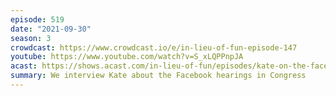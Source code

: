 ```yaml
---
episode: 519
date: "2021-09-30"
season: 3
crowdcast: https://www.crowdcast.io/e/in-lieu-of-fun-episode-147
youtube: https://www.youtube.com/watch?v=S_xLQPPnpJA
acast: https://shows.acast.com/in-lieu-of-fun/episodes/kate-on-the-facebook-hearings
summary: We interview Kate about the Facebook hearings in Congress
---
```

